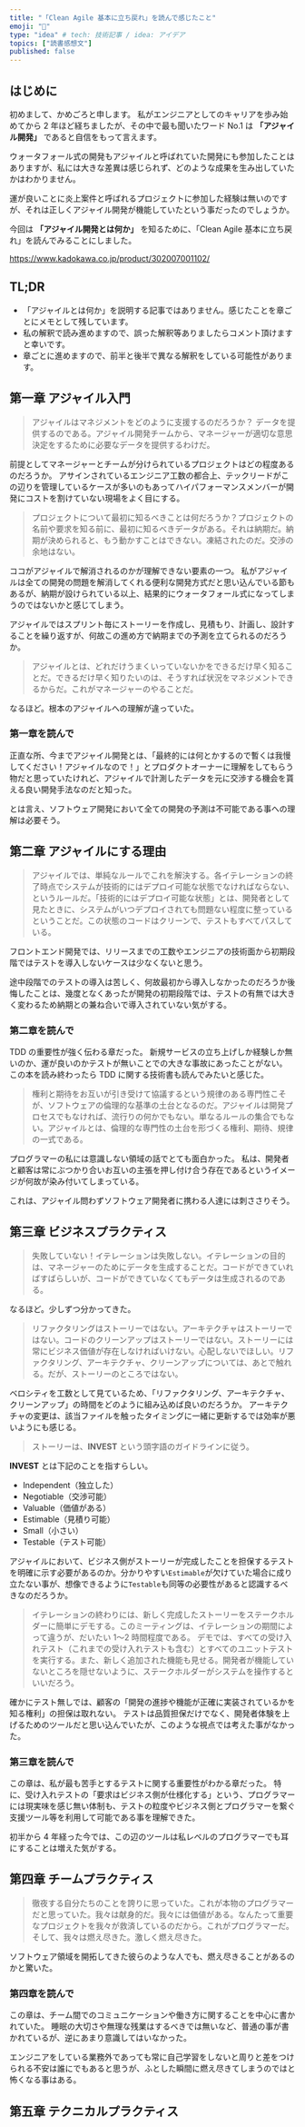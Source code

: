 ```yaml
---
title: "「Clean Agile 基本に立ち戻れ」を読んで感じたこと"
emoji: "💭"
type: "idea" # tech: 技術記事 / idea: アイデア
topics: ["読書感想文"]
published: false
---
```


## はじめに

初めまして、かめごろと申します。
私がエンジニアとしてのキャリアを歩み始めてから 2 年ほど経ちましたが、その中で最も聞いたワード No.1 は **「アジャイル開発」** であると自信をもって言えます。

ウォータフォール式の開発もアジャイルと呼ばれていた開発にも参加したことはありますが、私には大きな差異は感じられず、どのような成果を生み出していたかはわかりません。

運が良いことに炎上案件と呼ばれるプロジェクトに参加した経験は無いのですが、それは正しくアジャイル開発が機能していたという事だったのでしょうか。

今回は **「アジャイル開発とは何か」** を知るために、「Clean Agile 基本に立ち戻れ」を読んでみることにしました。

https://www.kadokawa.co.jp/product/302007001102/

## TL;DR

- 「アジャイルとは何か」を説明する記事ではありません。感じたことを章ごとにメモとして残しています。
- 私の解釈で読み進めますので、誤った解釈等ありましたらコメント頂けますと幸いです。
- 章ごとに進めますので、前半と後半で異なる解釈をしている可能性があります。

## 第一章 アジャイル入門

> アジャイルはマネジメントをどのように支援するのだろうか？ データを提供するのである。アジャイル開発チームから、マネージャーが適切な意思決定をするために必要なデータを提供するわけだ。

前提としてマネージャーとチームが分けられているプロジェクトはどの程度あるのだろうか。
アサインされているエンジニア工数の都合上、テックリードがこの辺りを管理しているケースが多いのもあってハイパフォーマンスメンバーが開発にコストを割けていない現場をよく目にする。

> プロジェクトについて最初に知るべきことは何だろうか？プロジェクトの名前や要求を知る前に、最初に知るべきデータがある。それは納期だ。納期が決められると、もう動かすことはできない。凍結されたのだ。交渉の余地はない。

ココがアジャイルで解消されるのかが理解できない要素の一つ。
私がアジャイルは全ての開発の問題を解消してくれる便利な開発方式だと思い込んでいる節もあるが、納期が設けられている以上、結果的にウォータフォール式になってしまうのではないかと感じてしまう。

アジャイルではスプリント毎にストーリーを作成し、見積もり、計画し、設計することを繰り返すが、何故この進め方で納期までの予測を立てられるのだろうか。

> アジャイルとは、どれだけうまくいっていないかをできるだけ早く知ることだ。できるだけ早く知りたいのは、そうすれば状況をマネジメントできるからだ。これがマネージャーのやることだ。

なるほど。根本のアジャイルへの理解が違っていた。

### 第一章を読んで

正直な所、今までアジャイル開発とは、「最終的には何とかするので暫くは我慢してください！アジャイルなので！」とプロダクトオーナーに理解をしてもらう物だと思っていたけれど、アジャイルで計測したデータを元に交渉する機会を貰える良い開発手法なのだと知った。

とは言え、ソフトウェア開発において全ての開発の予測は不可能である事への理解は必要そう。

## 第二章 アジャイルにする理由

> アジャイルでは、単純なルールでこれを解決する。各イテレーションの終了時点でシステムが技術的にはデプロイ可能な状態でなければならない、というルールだ。「技術的にはデプロイ可能な状態」とは、開発者として見たときに、システムがいつデプロイされても問題ない程度に整っているということだ。この状態のコードはクリーンで、テストもすべてパスしている。

フロントエンド開発では、リリースまでの工数やエンジニアの技術面から初期段階ではテストを導入しないケースは少なくないと思う。

途中段階でのテストの導入は苦しく、何故最初から導入しなかったのだろうか後悔したことは、幾度となくあったが開発の初期段階では、テストの有無では大きく変わるため納期との兼ね合いで導入されていない気がする。

### 第二章を読んで

TDD の重要性が強く伝わる章だった。
新規サービスの立ち上げしか経験しか無いのか、運が良いのかテストが無いことでの大きな事故にあったことがない。
この本を読み終わったら TDD に関する技術書も読んでみたいと感じた。

> 権利と期待をお互いが引き受けて協議するという規律のある専門性こそが、ソフトウェアの倫理的な基準の土台となるのだ。アジャイルは開発プロセスでもなければ、流行りの何かでもない。単なるルールの集合でもない。アジャイルとは、倫理的な専門性の土台を形づくる権利、期待、規律の一式である。

プログラマーの私には意識しない領域の話でとても面白かった。
私は、開発者と顧客は常にぶつかり合いお互いの主張を押し付け合う存在であるというイメージが何故が染み付いてしまっている。

これは、アジャイル問わずソフトウェア開発者に携わる人達には刺ささりそう。

## 第三章 ビジネスプラクティス

> 失敗していない！イテレーションは失敗しない。イテレーションの目的は、マネージャーのためにデータを生成することだ。コードができていればすばらしいが、コードができていなくてもデータは生成されるのである。

なるほど。少しずつ分かってきた。

> リファクタリングはストーリーではない。アーキテクチャはストーリーではない。コードのクリーンアップはストーリーではない。ストーリーには常にビジネス価値が存在しなければいけない。心配しないでほしい。リファクタリング、アーキテクチャ、クリーンアップについては、あとで触れる。だが、ストーリーのところではない。

ベロシティを工数として見ているため、「リファクタリング、アーキテクチャ、クリーンアップ」の時間をどのように組み込めば良いのだろうか。
アーキテクチャの変更は、該当ファイルを触ったタイミングに一緒に更新するでは効率が悪いようにも感じる。

> ストーリーは、**INVEST** という頭字語のガイドラインに従う。

**INVEST** とは下記のことを指すらしい。

- Independent（独立した）
- Negotiable（交渉可能）
- Valuable（価値がある）
- Estimable（見積り可能）
- Small（小さい）
- Testable（テスト可能）

アジャイルにおいて、ビジネス側がストーリーが完成したことを担保するテストを明確に示す必要があるのか。分かりやすい`Estimable`が欠けていた場合に成り立たない事が、想像できるように`Testable`も同等の必要性があると認識するべきなのだろうか。

> イテレーションの終わりには、新しく完成したストーリーをステークホルダーに簡単にデモする。このミーティングは、イテレーションの期間によって違うが、だいたい 1〜2 時間程度である。
> デモでは、すべての受け入れテスト（これまでの受け入れテストも含む）とすべてのユニットテストを実行する。また、新しく追加された機能も見せる。開発者が機能していないところを隠せないように、ステークホルダーがシステムを操作するといいだろう。

確かにテスト無しでは、顧客の「開発の進捗や機能が正確に実装されているかを知る権利」の担保は取れない。
テストは品質担保だけでなく、開発者体験を上げるためのツールだと思い込んでいたが、このような視点では考えた事がなかった。

### 第三章を読んで

この章は、私が最も苦手とするテストに関する重要性がわかる章だった。
特に、受け入れテストの「要求はビジネス側が仕様化する」という、プログラマーには現実味を感じ無い体制も、テストの粒度やビジネス側とプログラマーを繋ぐ支援ツール等を利用して可能である事を理解できた。

初半から 4 年経った今では、この辺のツールは私レベルのプログラマーでも耳にすることは増えた気がする。

## 第四章 チームプラクティス

> 徹夜する自分たちのことを誇りに思っていた。これが本物のプログラマーだと思っていた。我々は献身的だ。我々には価値がある。なんたって重要なプロジェクトを我々が救済しているのだから。これがプログラマーだ。そして、我々は燃え尽きた。激しく燃え尽きた。

ソフトウェア領域を開拓してきた彼らのような人でも、燃え尽きることがあるのかと驚いた。

### 第四章を読んで

この章は、チーム間でのコミュニケーションや働き方に関することを中心に書かれていた。
睡眠の大切さや無理な残業はするべきでは無いなど、普通の事が書かれているが、逆にあまり意識してはいなかった。

エンジニアをしている業務外であっても常に自己学習をしないと周りと差をつけられる不安は誰にでもあると思うが、ふとした瞬間に燃え尽きてしまうのではと怖くなる事はある。

## 第五章 テクニカルプラクティス
